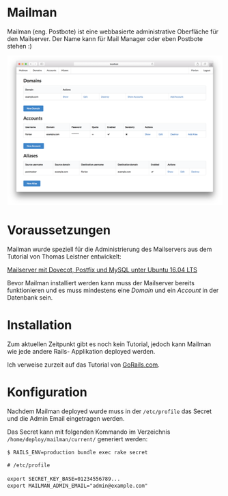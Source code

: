 # Mailman

Mailman (eng. Postbote) ist eine webbasierte administrative Oberfläche für den Mailserver. Der Name kann für Mail Manager oder eben Postbote stehen :)

![Mailman Screenshot](screenshots/mailman.png)

# Voraussetzungen

Mailman wurde speziell für die Administrierung des Mailservers aus dem Tutorial von Thomas Leistner entwickelt:

[Mailserver mit Dovecot, Postfix und MySQL unter Ubuntu 16.04 LTS](https://thomas-leister.de/sicherer-mailserver-dovecot-postfix-virtuellen-benutzern-mysql-ubuntu-server-xenial/)

Bevor Mailman installiert werden kann muss der Mailserver bereits funktionieren und es muss mindestens eine *Domain* und ein *Account* in der Datenbank sein.

# Installation

Zum aktuellen Zeitpunkt gibt es noch kein Tutorial, jedoch kann Mailman wie jede andere Rails- Applikation deployed werden.

Ich verweise zurzeit auf das Tutorial von [GoRails.com](https://gorails.com/deploy/ubuntu/16.04).

# Konfiguration

Nachdem Mailman deployed wurde muss in der `/etc/profile` das Secret und die Admin Email eingetragen werden.

Das Secret kann mit folgenden Kommando im Verzeichnis `/home/deploy/mailman/current/` generiert werden:

```
$ RAILS_ENV=production bundle exec rake secret
```

```
# /etc/profile

export SECRET_KEY_BASE=01234556789...
export MAILMAN_ADMIN_EMAIL="admin@example.com"
```
